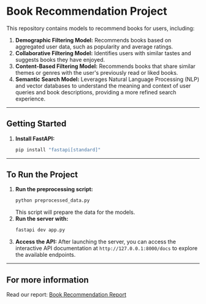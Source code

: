 # Book Recommendation Project

This repository contains models to recommend books for users, including:

1.  **Demographic Filtering Model:** Recommends books based on aggregated user data, such as popularity and average ratings.
2.  **Collaborative Filtering Model:** Identifies users with similar tastes and suggests books they have enjoyed.
3.  **Content-Based Filtering Model:** Recommends books that share similar themes or genres with the user's previously read or liked books.
4.  **Semantic Search Model:** Leverages Natural Language Processing (NLP) and vector databases to understand the meaning and context of user queries and book descriptions, providing a more refined search experience.

---


## Getting Started
1.  **Install FastAPI:**
    ```bash
    pip install "fastapi[standard]"
    ```
    
---

## To Run the Project

1.  **Run the preprocessing script:**
    ```bash
    python preprocessed_data.py
    ```
    This script will prepare the data for the models.
2.  **Run the server with:**
    ```bash
    fastapi dev app.py
    ```
3.  **Access the API:** After launching the server, you can access the interactive API documentation at `http://127.0.0.1:8000/docs` to explore the available endpoints.

---

## For more information
  Read our report: [Book Recommendation Report](reports/Book_Recommend.pdf)


